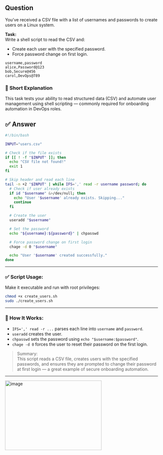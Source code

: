 
## Question  
You’ve received a CSV file with a list of usernames and passwords to create users on a Linux system.  

**Task:**  
Write a shell script to read the CSV and:
- Create each user with the specified password.
- Force password change on first login.

```csv
username,password
alice,Password@123
bob,Secure@456
carol,DevOps@789
```

### 📝 Short Explanation  
This task tests your ability to read structured data (CSV) and automate user management using shell scripting — commonly required for onboarding automation in DevOps roles.

## ✅ Answer


```bash
#!/bin/bash

INPUT="users.csv"

# Check if the file exists
if [[ ! -f "$INPUT" ]]; then
  echo "CSV file not found!"
  exit 1
fi

# Skip header and read each line
tail -n +2 "$INPUT" | while IFS=',' read -r username password; do
  # Check if user already exists
  if id "$username" &>/dev/null; then
    echo "User '$username' already exists. Skipping..."
    continue
  fi

  # Create the user
  useradd "$username"

  # Set the password
  echo "${username}:${password}" | chpasswd

  # Force password change on first login
  chage -d 0 "$username"

  echo "User '$username' created successfully."
done

```

---

### ✅ Script Usage:
Make it executable and run with root privileges:
```bash
chmod +x create_users.sh
sudo ./create_users.sh
```

---

### 🧠 How It Works:

- `IFS=',' read -r ...` parses each line into `username` and `password`.
- `useradd` creates the user.
- `chpasswd` sets the password using `echo "$username:$password"`.
- `chage -d 0` forces the user to reset their password on the first login.

> Summary:  
> This script reads a CSV file, creates users with the specified passwords, and ensures they are prompted to change their password at first login — a great example of secure onboarding automation.

---

<img width="318" height="229" alt="image" src="https://github.com/user-attachments/assets/b74e0534-b7bf-4fad-bc9d-3b9e46900b7b" />

